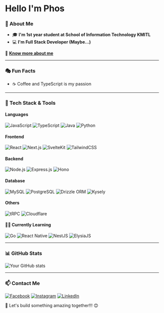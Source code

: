 # Hello I'm Phos

### 📌 About Me
- 🎓 **I'm 1st year student at School of Information Technology KMITL**
- 💻 **I'm Full Stack Developer (Maybe...)**

🔗 **[Know more about me](https://phosz.xyz)**

---

### 🎭 Fun Facts
- ☕ Coffee and TypeScript is my passion

---

### 🚀 Tech Stack & Tools

#### **Languages**
![JavaScript](https://img.shields.io/badge/JavaScript-F7DF1E?style=for-the-badge&logo=javascript&logoColor=black)
![TypeScript](https://img.shields.io/badge/TypeScript-007ACC?style=for-the-badge&logo=typescript&logoColor=white)
![Java](https://img.shields.io/badge/Java-007396?style=for-the-badge&logo=java&logoColor=white)
![Python](https://img.shields.io/badge/Python-3776AB?style=for-the-badge&logo=python&logoColor=white)

#### **Frontend**
![React](https://img.shields.io/badge/React-20232A?style=for-the-badge&logo=react&logoColor=61DAFB)
![Next.js](https://img.shields.io/badge/Next.js-000000?style=for-the-badge&logo=nextdotjs&logoColor=white)
![SvelteKit](https://img.shields.io/badge/SvelteKit-FF3E00?style=for-the-badge&logo=svelte&logoColor=white)
![TailwindCSS](https://img.shields.io/badge/TailwindCSS-38B2AC?style=for-the-badge&logo=tailwind-css&logoColor=white)

#### **Backend**
![Node.js](https://img.shields.io/badge/Node.js-43853D?style=for-the-badge&logo=node.js&logoColor=white)
![Express.js](https://img.shields.io/badge/Express.js-000000?style=for-the-badge&logo=express&logoColor=white)
![Hono](https://img.shields.io/badge/Hono-FF5733?style=for-the-badge&logo=cloudflare&logoColor=white)

#### **Database**
![MySQL](https://img.shields.io/badge/MySQL-4479A1?style=for-the-badge&logo=mysql&logoColor=white)
![PostgreSQL](https://img.shields.io/badge/PostgreSQL-336791?style=for-the-badge&logo=postgresql&logoColor=white)
![Drizzle ORM](https://img.shields.io/badge/Drizzle%20ORM-FFD700?style=for-the-badge&logo=drizzle&logoColor=black)
![Kysely](https://img.shields.io/badge/Kysely-4B8BBE?style=for-the-badge&logo=typescript&logoColor=white)

#### **Others**
![tRPC](https://img.shields.io/badge/tRPC-2596be?style=for-the-badge&logo=typescript&logoColor=white)
![Cloudflare](https://img.shields.io/badge/Cloudflare-F38020?style=for-the-badge&logo=cloudflare&logoColor=white)

#### **🧑‍💻 Currently Learning**
![Go](https://img.shields.io/badge/Go-00ADD8?style=for-the-badge&logo=go&logoColor=white)
![React Native](https://img.shields.io/badge/React%20Native-20232A?style=for-the-badge&logo=react&logoColor=61DAFB)
![NestJS](https://img.shields.io/badge/NestJS-E0234E?style=for-the-badge&logo=nestjs&logoColor=white)
![ElysiaJS](https://img.shields.io/badge/ElysiaJS-000000?style=for-the-badge&logo=javascript&logoColor=white)

---

### 📊 GitHub Stats

![Your GitHub stats](https://github-readme-stats.vercel.app/api?username=your-github-username&show_icons=true&theme=radical)

---

### 📫 Contact Me

[![Facebook](https://img.shields.io/badge/Facebook-%231877F2.svg?style=for-the-badge&logo=facebook&logoColor=white)](https://www.facebook.com/profile.php?id=100053926111617)
[![Instagram](https://img.shields.io/badge/Instagram-%23E4405F.svg?style=for-the-badge&logo=instagram&logoColor=white)](https://www.instagram.com/phos.07/)
[![LinkedIn](https://img.shields.io/badge/LinkedIn-%230077B5.svg?style=for-the-badge&logo=linkedin&logoColor=white)](https://linkedin.com/in/sakditad)


🚀 Let's build something amazing together!!! 😊
